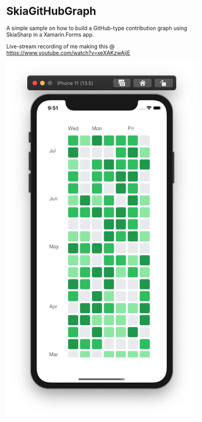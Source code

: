# SkiaGitHubGraph
 
A simple sample on how to build a GitHub-type contribution graph using SkiaSharp in a Xamarin.Forms app.

Live-stream recording of me making this @ https://www.youtube.com/watch?v=xeXAKzwAijE

![](https://raw.githubusercontent.com/sthewissen/SkiaGitHubGraph/master/sample.jpeg)
